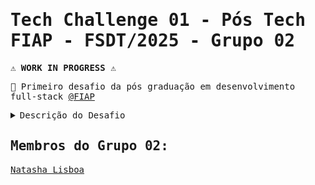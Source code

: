 <samp>

# Tech Challenge 01 - Pós Tech FIAP - FSDT/2025 - Grupo 02
⚠️ <strong>WORK IN PROGRESS</strong> ⚠️
<p>💾 Primeiro desafio da pós graduação em desenvolvimento full-stack <a href="https://postech.fiap.com.br/curso/full-stack-development">@FIAP</a></p> 
<details>
  <summary><samp>Descrição do Desafio</samp></summary>
  <br>
Tech Challenge é o projeto da fase que englobará os conhecimentos
obtidos em todas as disciplinas da fase.

## O problema
Hoje, professores e professoras da rede pública de educação muitas
vezes não têm ferramentas para postarem suas aulas e transmitirem
conhecimento para os alunos e alunas de forma prática, centralizada e
tecnológica.
Para solucionar esse problema, vamos utilizar os conhecimentos
adquiridos nessa fase para auxiliar a nossa comunidade com a criação de uma
aplicação de blogging dinâmico utilizando a plataforma OutSystems. A aplicação
deve permitir que alunos e alunas visualizem uma lista de posts, leiam postagens
específicas e ofereça uma visão administrativa para os(as) docentes, permitindo
a criação, edição, listagem e exclusão de postagens.
 
## Requisitos funcionais:
1. Visualização de posts: Os alunos e alunas devem ser capazes de visualizar uma lista de posts na
página principal.
2. Leitura de posts: Os alunos e alunas devem poder ler um post específico ao clicar sobre o
título ou conteúdo.
3. Gerenciamento de postagens (Visão administrativa):
 - Os professores e professoras devem poder criar postagens.
 - Edição de postagens existentes.
 - Listagem de todas as postagens criadas.
 - Exclusão de postagens.
   
## Requisitos técnicos:
1. Plataforma OutSystems: Utilização da plataforma OutSystems para o desenvolvimento da aplicação.
2. Documentação: Documentação mínima descrevendo o fluxo, fluxograma da aplicação e
como realizar operações básicas. Dica: utilize plataformas como draw.io,
lucidchart ou MIRO para desenho do fluxograma.
3. Protótipo de layout: Nessa primeira fase não é necessário se preocupar com um layout moderno,
avançado e com os padrões de UI/UX (Pode ser um layout simples).
3. Autenticação: Nessa primeira fase não é necessário autenticação.
 
## Entrega
1. Código-Fonte: Projeto OutSystems contendo os elementos necessários para o
funcionamento da aplicação.
2. Apresentação gravada: Uma apresentação gravada demonstrando o funcionamento da plataforma,
exibindo o processo de criação, edição e exclusão de postagens e demonstrando
as telas de visualização de uma postagem e de listagem de postagens para o
usuário do blog. O vídeo deve ter de 5min a 10min.
3. Documentação: Documentação simples descrevendo o fluxo da aplicação e como realizar
operações básicas, como foi o processo de trabalho do grupo e quais foram as
dificuldades encontradas.
</details>

## Membros do Grupo 02:
<a href="https://github.com/natashalisboa">Natasha Lisboa</a>

</samp>
